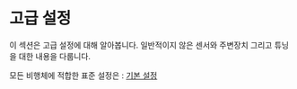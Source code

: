 # 고급 설정

이 섹션은 고급 설정에 대해 알아봅니다. 일반적이지 않은 센서와 주변장치 그리고 튜닝을 대한 내용을 다룹니다.  

모든 비행체에 적합한 표준 설정은 : [기본 설정](../config/README.md)
